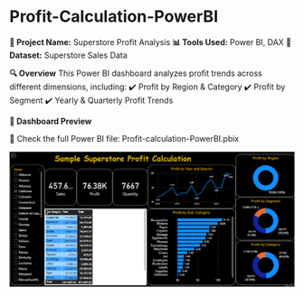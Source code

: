 # Profit-Calculation-PowerBI
**📌 Project Name:** Superstore Profit Analysis
**📊 Tools Used:** Power BI, DAX
**📂 Dataset:** Superstore Sales Data

**🔍 Overview**
This Power BI dashboard analyzes profit trends across different dimensions, including:
✔️ Profit by Region & Category
✔️ Profit by Segment
✔️ Yearly & Quarterly Profit Trends

**📸 Dashboard Preview**

🔗 Check the full Power BI file: Profit-calculation-PowerBI.pbix



![Profit-Calculation-PowerBI](https://github.com/HashirAdnanData/Profit-Calculation-PowerBI/blob/30edde43e1bc9bec17a7c016df6849d65e10bc10/Sample%20Superstore%20Profit%20Calcutions%20Screenshot.PNG)
